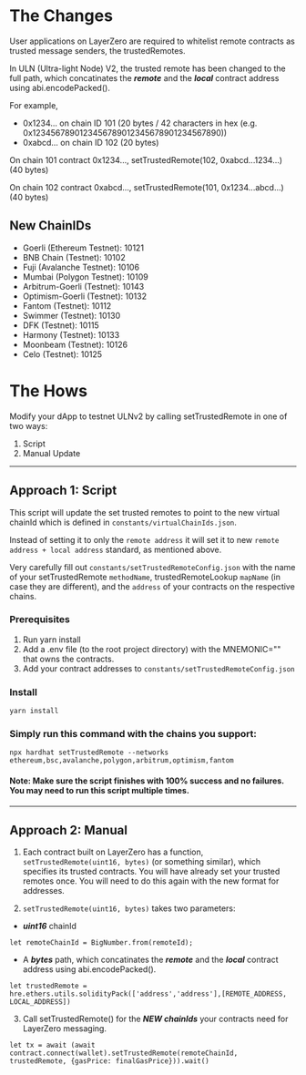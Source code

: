 # The Changes
User applications on LayerZero are required to whitelist remote contracts as trusted message senders, the trustedRemotes.

In ULN (Ultra-light Node) V2, the trusted remote has been changed to the full path, which concatinates the ***remote*** and the ***local*** contract address using abi.encodePacked().

For example,
- 0x1234... on chain ID 101 (20 bytes / 42 characters in hex (e.g. 0x1234567890123456789012345678901234567890))
- 0xabcd... on chain ID 102 (20 bytes)

On chain 101 contract 0x1234..., setTrustedRemote(102, 0xabcd...1234...) (40 bytes)

On chain 102 contract 0xabcd..., setTrustedRemote(101, 0x1234...abcd...) (40 bytes)

## New ChainIDs

- Goerli (Ethereum Testnet): 10121
- BNB Chain (Testnet): 10102
- Fuji (Avalanche Testnet): 10106
- Mumbai (Polygon Testnet): 10109
- Arbitrum-Goerli (Testnet): 10143
- Optimism-Goerli (Testnet): 10132
- Fantom (Testnet): 10112
- Swimmer (Testnet): 10130
- DFK (Testnet): 10115
- Harmony (Testnet): 10133
- Moonbeam (Testnet): 10126
- Celo (Testnet): 10125

# The Hows

Modify your dApp to testnet ULNv2 by calling setTrustedRemote in one of two ways:

1. Script
2. Manual Update
---
## Approach 1: Script
This script will update the set trusted remotes to point to the new virtual chainId which is defined in `constants/virtualChainIds.json`.

Instead of setting it to only the `remote address` it will set it to new `remote address + local address` standard, as mentioned above.

Very carefully fill out `constants/setTrustedRemoteConfig.json` with the name of your setTrustedRemote `methodName`, trustedRemoteLookup `mapName` (in case they are different), and the `address` of your contracts on the respective chains.

### Prerequisites

1. Run yarn install
2. Add a .env file (to the root project directory) with the MNEMONIC="" that owns the contracts.
3. Add your contract addresses to `constants/setTrustedRemoteConfig.json`

### Install
`yarn install`

### Simply run this command with the chains you support:
`npx hardhat setTrustedRemote --networks ethereum,bsc,avalanche,polygon,arbitrum,optimism,fantom`
#### Note: Make sure the script finishes with 100% success and no failures. You may need to run this script multiple times.

---
## Approach 2: Manual
1. Each contract built on LayerZero has a function, `setTrustedRemote(uint16, bytes)` (or something similar), which specifies its trusted contracts. You will have already set your trusted remotes once. You will need to do this again with the new format for addresses.

2. `setTrustedRemote(uint16, bytes)` takes two parameters:
- ***uint16*** chainId

`let remoteChainId = BigNumber.from(remoteId);`

- A ***bytes*** path, which concatinates the ***remote*** and the ***local*** contract address using abi.encodePacked().

`let trustedRemote = hre.ethers.utils.solidityPack(['address','address'],[REMOTE_ADDRESS, LOCAL_ADDRESS])`

3. Call setTrustedRemote() for the ***NEW chainIds*** your contracts need for LayerZero messaging.

`let tx = await (await contract.connect(wallet).setTrustedRemote(remoteChainId, trustedRemote, {gasPrice: finalGasPrice})).wait()`
